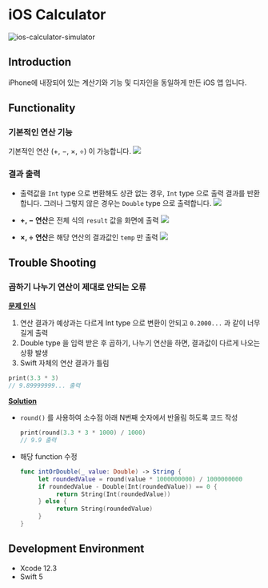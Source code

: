 # iOS Calculator
 ![ios-calculator-simulator](https://user-images.githubusercontent.com/77034159/107759089-284d1280-6d6b-11eb-9fef-9e900b6d2261.gif)

## Introduction
iPhone에 내장되어 있는 계산기와 기능 및 디자인을 동일하게 만든 iOS 앱 입니다.  

## Functionality
### 기본적인 연산 기능
기본적인 연산 (+, −, ×, ÷) 이 가능합니다.
![](https://user-images.githubusercontent.com/77034159/107869918-05d80800-6ed7-11eb-8470-e282013fcec2.gif)
### 결과 출력
   * 출력값을 `Int` type 으로 변환해도 상관 없는 경우, `Int` type 으로 출력 결과를 반환합니다.
     그러나 그렇지 않은 경우는 `Double` type 으로 출력합니다.
     ![](https://user-images.githubusercontent.com/77034159/107870031-497f4180-6ed8-11eb-9ec8-f5a63c59b74a.gif)


   * **+, − 연산**은 전체 식의 `result` 값을 화면에 출력
     ![](https://user-images.githubusercontent.com/77034159/107870155-a0d1e180-6ed9-11eb-9abe-5ad0df450207.gif)


   * **×, ÷ 연산**은 해당 연산의 결과값인 `temp` 만 출력
![](https://user-images.githubusercontent.com/77034159/107870516-6453b500-6edc-11eb-8645-4727b353719e.gif)

     
##

## Trouble Shooting
### 곱하기 나누기 연산이 제대로 안되는 오류 
<u>**문제 인식**</u>
1. 연산 결과가 예상과는 다르게 Int type 으로 변환이 안되고 `0.2000...` 과 같이 너무 길게 출력
2. Double type 을 입력 받은 후 곱하기, 나누기 연산을 하면, 결과값이 다르게 나오는 상황 발생
3. Swift 자체의 연산 결과가 틀림
``` swift
print(3.3 * 3)  
// 9.89999999... 출력
```

<u>**Solution**</u>
* `round()` 를 사용하여 소수점 아래 N번째 숫자에서 반올림 하도록 코드 작성
  
     ``` swift
    print(round(3.3 * 3 * 1000) / 1000)
    // 9.9 출력
    ```
  
* 해당 function 수정
     ```swift
    func intOrDouble(_ value: Double) -> String {
          let roundedValue = round(value * 1000000000) / 1000000000
          if roundedValue - Double(Int(roundedValue)) == 0 {
               return String(Int(roundedValue))
          } else {
               return String(roundedValue)
          }
     }
     ```


## Development Environment
* Xcode 12.3
* Swift 5

